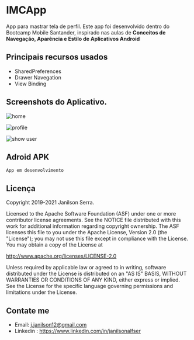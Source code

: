 # IMCApp
App para mastrar tela de perfil.
Este app foi desenvolvido dentro do Bootcamp Mobile Santander, inspirado nas aulas de **Conceitos de Navegação, Aparência e Estilo de Aplicativos Android**

## Principais recursos usados

 - SharedPreferences
 - Drawer Navegation
 - View Binding

## Screenshots do Aplicativo.

![home](./screenshots/home.jpeg)

![profile](./screenshots/menu.jpeg)

![show user](./screenshots/show_user.jpeg)


## Adroid APK
	App em desenvolvimento
## Licença

Copyright 2019-2021 Janilson Serra.

Licensed to the Apache Software Foundation (ASF) under one or more contributor
license agreements.  See the NOTICE file distributed with this work for
additional information regarding copyright ownership.  The ASF licenses this
file to you under the Apache License, Version 2.0 (the "License"); you may not
use this file except in compliance with the License.  You may obtain a copy of
the License at

http://www.apache.org/licenses/LICENSE-2.0

Unless required by applicable law or agreed to in writing, software
distributed under the License is distributed on an "AS IS" BASIS, WITHOUT
WARRANTIES OR CONDITIONS OF ANY KIND, either express or implied.  See the
License for the specific language governing permissions and limitations under
the License.

## Contate me

- Email: j.janilson12@gmail.com
- Linkedin : https://www.linkedin.com/in/janilsonalfser